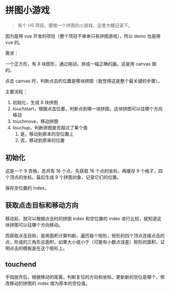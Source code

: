 # 拼图小游戏

> 有个 H5 项目，要做一个拼图的小游戏，这里大概记录下。

因为是用 vue 开发的项目（整个项目不单单只有拼图游戏），所以 demo 也是用 vue 的。

需求：

一个正方形，有 8 块图形，通过拖动，拼成一幅正确的画。这是用 canvas 做的。

点击 canvas 时，判断点击的位置是哪块拼图（我觉得这是整个最关键的步骤）。

主要流程：

1. 初始化，生成 8 块拼图
2. touchstart，根据点击位置，判断点到哪一块拼图，这块拼图可以往哪个方向移动
3. touchmove，移动拼图
4. touchup，判断拼图是否超过了某个值
   1. 是，移动到原本的空位置上
   2. 否，移动到原来的位置

## 初始化

这是一个 9 宫格，总共有 16 个点。先获取 16 个点的坐标，再缓存 9 个格子，四个顶点的坐标。最后生成 8 个拼图对象，记录它们的位置。

保存空位置的 index。

## 获取点击目标和移动方向

移动前，就可以根据点击时的拼图 index 和空位置的 index 进行比较，就知道这块拼图可以往哪个方向移动。

而获取点击目标，是用面积计算判断。遍历每个矩形，矩形的四个顶点连接点击的点，形成的三角形总面积，如果大小或小于（可能有小数点误差）矩形的面积，证明点击的模板是在这个矩形上。

## touchend

手指放开后，根据移动的距离，判断复位的方向和坐标。更新新的空位是哪个，修改移动的拼图的 index 值为原本的空位值。